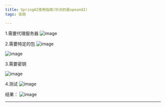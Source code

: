 ```yaml
---
title: SpringAI使用指南(针对的是opeanAI)
tags: 张驰

---
```

1.需要代理服务器
![image](https://github.com/zc1321/zc1321.github.io/assets/100252069/8223df0e-5b97-4e5f-acf1-e4a2dc51f70b)
<!--more-->
2.需要特定的包
![image](https://github.com/zc1321/zc1321.github.io/assets/100252069/89e4ce90-703c-4485-9348-e5a37b770a9e)
<!--more-->
![image](https://github.com/zc1321/zc1321.github.io/assets/100252069/dca67389-20bc-4768-92e7-a9fd3dd1cefe)
<!--more-->
3.需要密钥
<!--more-->
![image](https://github.com/zc1321/zc1321.github.io/assets/100252069/0b4211da-4c6d-40e9-903a-54adf42d18ed)
<!--more-->
4.测试
![image](https://github.com/zc1321/zc1321.github.io/assets/100252069/5b82e68c-1b51-45bf-994f-035f1ceff513)
<!--more-->
结果：
![image](https://github.com/zc1321/zc1321.github.io/assets/100252069/70ccc086-abc3-45a1-8f55-1091c62203cb)
<!--more-->


---
